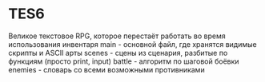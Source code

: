 # TES6
Великое текстовое RPG, которое перестаёт работать во время использования инвентаря
main - основной файл, где хранятся видимые скрипты и ASCII арты
scenes - сцены из сценария, разбитые по функциям (просто print, input)
battle - алгоритм по шаговой боёвки
enemies - словарь со всеми возможными противниками

